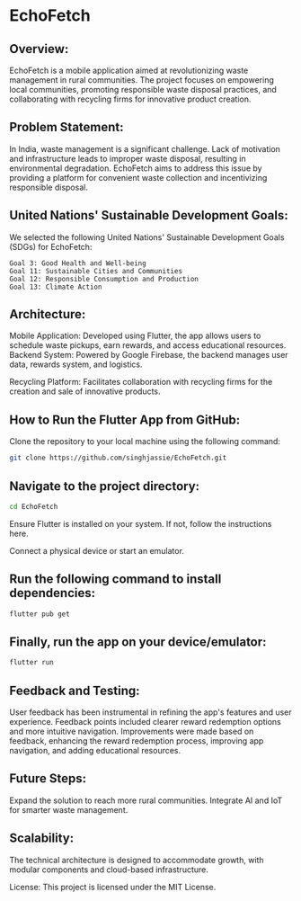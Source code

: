
# EchoFetch

## Overview:
EchoFetch is a mobile application aimed at revolutionizing waste management in rural communities. The project focuses on empowering local communities, promoting responsible waste disposal practices, and collaborating with recycling firms for innovative product creation.

## Problem Statement:
In India, waste management is a significant challenge. Lack of motivation and infrastructure leads to improper waste disposal, resulting in environmental degradation. EchoFetch aims to address this issue by providing a platform for convenient waste collection and incentivizing responsible disposal.

## United Nations' Sustainable Development Goals:
We selected the following United Nations' Sustainable Development Goals (SDGs) for EchoFetch:

    Goal 3: Good Health and Well-being
    Goal 11: Sustainable Cities and Communities
    Goal 12: Responsible Consumption and Production
    Goal 13: Climate Action

## Architecture:

Mobile Application: Developed using Flutter, the app allows users to schedule waste pickups, earn rewards, and access educational resources.
Backend System: Powered by Google Firebase, the backend manages user data, rewards system, and logistics.

Recycling Platform: Facilitates collaboration with recycling firms for the creation and sale of innovative products.

## How to Run the Flutter App from GitHub:

Clone the repository to your local machine using the following command:

```sh
git clone https://github.com/singhjassie/EchoFetch.git
```

## Navigate to the project directory:
```sh
cd EchoFetch
```


Ensure Flutter is installed on your system. If not, follow the instructions here.

Connect a physical device or start an emulator.

## Run the following command to install dependencies:
```sh
flutter pub get
```

## Finally, run the app on your device/emulator:

```sh
flutter run
```

## Feedback and Testing:

User feedback has been instrumental in refining the app's features and user experience.
Feedback points included clearer reward redemption options and more intuitive navigation.
Improvements were made based on feedback, enhancing the reward redemption process, improving app navigation, and adding educational resources.

## Future Steps:

Expand the solution to reach more rural communities.
Integrate AI and IoT for smarter waste management.

## Scalability:

The technical architecture is designed to accommodate growth, with modular components and cloud-based infrastructure.

License:
This project is licensed under the MIT License.
